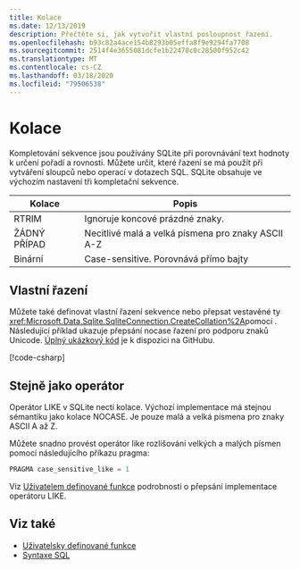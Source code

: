 ```yaml
---
title: Kolace
ms.date: 12/13/2019
description: Přečtěte si, jak vytvořit vlastní posloupnost řazení.
ms.openlocfilehash: b93c82a4ace154b8293b05effa8f9e9294fa7708
ms.sourcegitcommit: 2514f4e3655081dcfe1b22470c0c28500f952c42
ms.translationtype: MT
ms.contentlocale: cs-CZ
ms.lasthandoff: 03/18/2020
ms.locfileid: "79506538"
---
```

# <a name="collation"></a>Kolace

Kompletování sekvence jsou používány SQLite při porovnávání text hodnoty k určení pořadí a rovnosti. Můžete určit, které řazení se má použít při vytváření sloupců nebo operací v dotazech SQL. SQLite obsahuje ve výchozím nastavení tři kompletační sekvence.

| Kolace | Popis                               |
| --------- | ----------------------------------------- |
| RTRIM     | Ignoruje koncové prázdné znaky.               |
| ŽÁDNÝ PŘÍPAD    | Necitlivé malá a velká písmena pro znaky ASCII A-Z |
| Binární    | Case-sensitive. Porovnává přímo bajty   |

## <a name="custom-collation"></a>Vlastní řazení

Můžete také definovat vlastní řazení sekvence nebo přepsat vestavěné ty <xref:Microsoft.Data.Sqlite.SqliteConnection.CreateCollation%2A>pomocí . Následující příklad ukazuje přepsání nocase řazení pro podporu znaků Unicode. [Úplný ukázkový kód](https://github.com/dotnet/samples/blob/master/snippets/standard/data/sqlite/CollationSample/Program.cs) je k dispozici na GitHubu.

[!code-csharp[](../../../../samples/snippets/standard/data/sqlite/CollationSample/Program.cs?name=snippet_Collation)]

## <a name="like-operator"></a>Stejně jako operátor

Operátor LIKE v SQLite nectí kolace. Výchozí implementace má stejnou sémantiku jako kolace NOCASE. Je pouze malá a velká písmena pro znaky ASCII A až Z.

Můžete snadno provést operátor like rozlišování velkých a malých písmen pomocí následujícího příkazu pragma:

```sql
PRAGMA case_sensitive_like = 1
```

Viz [Uživatelem definované funkce](user-defined-functions.md) podrobnosti o přepsání implementace operátoru LIKE.

## <a name="see-also"></a>Viz také

* [Uživatelsky definované funkce](user-defined-functions.md)
* [Syntaxe SQL](https://www.sqlite.org/lang.html)
